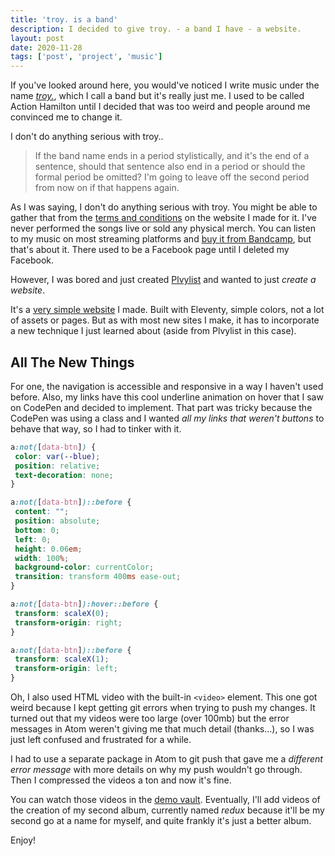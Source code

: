 ```yaml
---
title: 'troy. is a band'
description: I decided to give troy. - a band I have - a website.
layout: post
date: 2020-11-28
tags: ['post', 'project', 'music']
---
```

If you've looked around here, you would've noticed I write music under the name [_troy._](https://justtroy.bandcamp.com), which I call a band but it's really just me. I used to be called Action Hamilton until I decided that was too weird and people around me convinced me to change it.

I don't do anything serious with troy..

> If the band name ends in a period stylistically, and it's the end of a sentence, should that sentence also end in a period or should the formal period be omitted? I'm going to leave off the second period from now on if that happens again.

As I was saying, I don't do anything serious with troy. You might be able to gather that from the [terms and conditions](https://validcharacters.netlify.app/pages/terms/) on the website I made for it. I've never performed the songs live or sold any physical merch. You can listen to my music on most streaming platforms and [buy it from Bandcamp](https://justtroy.bandcamp.com), but that's about it. There used to be a Facebook page until I deleted my Facebook.

However, I was bored and just created [Plvylist](../plvylist) and wanted to just _create a website_.

It's a [very simple website](https://validcharacters.netlify.app/) I made. Built with Eleventy, simple colors, not a lot of assets or pages. But as with most new sites I make, it has to incorporate a new technique I just learned about (aside from Plvylist in this case).

## All The New Things
For one, the navigation is accessible and responsive in a way I haven't used before. Also, my links have this cool underline animation on hover that I saw on CodePen and decided to implement. That part was tricky because the CodePen was using a class and I wanted _all my links that weren't buttons_ to behave that way, so I had to tinker with it.

```css
a:not([data-btn]) {
 color: var(--blue);
 position: relative;
 text-decoration: none;
}

a:not([data-btn])::before {
 content: "";
 position: absolute;
 bottom: 0;
 left: 0;
 height: 0.06em;
 width: 100%;
 background-color: currentColor;
 transition: transform 400ms ease-out;
}

a:not([data-btn]):hover::before {
 transform: scaleX(0);
 transform-origin: right;
}

a:not([data-btn])::before {
 transform: scaleX(1);
 transform-origin: left;
}
```

Oh, I also used HTML video with the built-in `<video>` element. This one got weird because I kept getting git errors when trying to push my changes. It turned out that my videos were too large (over 100mb) but the error messages in Atom weren't giving me that much detail (thanks...), so I was just left confused and frustrated for a while.

I had to use a separate package in Atom to git push that gave me a _different error message_ with more details on why my push wouldn't go through. Then I compressed the videos a ton and now it's fine.

You can watch those videos in the [demo vault](https://validcharacters.netlify.app/demos/). Eventually, I'll add videos of the creation of my second album, currently named _redux_ because it'll be my second go at a name for myself, and quite frankly it's just a better album.

Enjoy!
